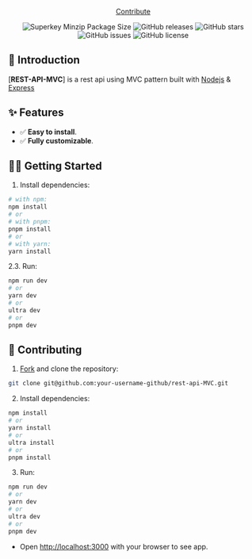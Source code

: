 <div align="center">

<a href="#-contributing">Contribute</a>

![Superkey Minzip Package Size](https://img.shields.io/bundlephobia/minzip/superkey)
![GitHub releases](https://img.shields.io/github/release/pheralb/superkey)
![GitHub stars](https://img.shields.io/github/stars/pheralb/superkey)
![GitHub issues](https://img.shields.io/github/issues/pheralb/superkey)
![GitHub license](https://img.shields.io/github/license/pheralb/superkey)

</div>

## 👋 Introduction

[**REST-API-MVC**] is a rest api using MVC pattern built with [Nodejs](https://reactjs.org/) & [Express](https://tailwindcss.com/)

## ✨ Features

- ✅ **Easy to install**.
- ✅ **Fully customizable**.

## 👨‍🚀 Getting Started

1. Install dependencies:
```bash
# with npm:
npm install 
# or
# with pnpm:
pnpm install
# or
# with yarn:
yarn install 
```

2.3. Run:

```bash
npm run dev
# or
yarn dev
# or
ultra dev
# or
pnpm dev
```

## 🤝 Contributing

1. [Fork](https://github.com/M-Suyuc/rest-api-MVC/fork) and clone the repository:

```bash
git clone git@github.com:your-username-github/rest-api-MVC.git
```

2. Install dependencies:

```bash
npm install
# or
yarn install
# or
ultra install
# or
pnpm install
```

3. Run:

```bash
npm run dev
# or
yarn dev
# or
ultra dev
# or
pnpm dev
```

- Open [http://localhost:3000](http://localhost:3000) with your browser to see app.
